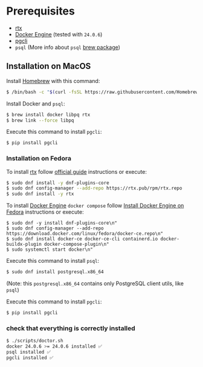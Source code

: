 # Prerequisites

- [rtx](https://github.com/jdx/rtx)
- [Docker Engine](https://docs.docker.com/engine/) (tested with `24.0.6`)
- [pgcli](https://www.pgcli.com/)
- `psql` (More info about `psql` [brew package](https://stackoverflow.com/a/49689589/261061))

## Installation on MacOS

Install [Homebrew](https://brew.sh) with this command:

```sh
$ /bin/bash -c "$(curl -fsSL https://raw.githubusercontent.com/Homebrew/install/HEAD/install.sh)"
```

Install Docker and `psql`:

```sh
$ brew install docker libpq rtx
$ brew link --force libpq
```

Execute this command to install `pgcli`:

```sh
$ pip install pgcli
```

### Installation on Fedora


To install [rtx](https://github.com/jdx/rtx) follow [official guide](https://github.com/jdx/rtx#dnf) instructions or execute:

```sh
$ sudo dnf install -y dnf-plugins-core
$ sudo dnf config-manager --add-repo https://rtx.pub/rpm/rtx.repo
$ sudo dnf install -y rtx
```

To install [Docker Engine](https://docs.docker.com/engine/)  `docker compose` follow [Install Docker Engine on Fedora](https://docs.docker.com/engine/install/fedora/) instructions or execute:
```
$ sudo dnf -y install dnf-plugins-core\n"
$ sudo dnf config-manager --add-repo https://download.docker.com/linux/fedora/docker-ce.repo\n"
$ sudo dnf install docker-ce docker-ce-cli containerd.io docker-buildx-plugin docker-compose-plugin\n"
$ sudo systemctl start docker\n"
```
Execute this command to install `psql`:

```sh
$ sudo dnf install postgresql.x86_64
```

(Note: this `postgresql.x86_64` contains only PostgreSQL client utils, like `psql`)

Execute this command to install `pgcli`:

```sh
$ pip install pgcli
```

### check that everything is correctly installed

```sh
$ ./scripts/doctor.sh
docker 24.0.6 >= 24.0.6 installed ✅
psql installed ✅
pgcli installed ✅
```
